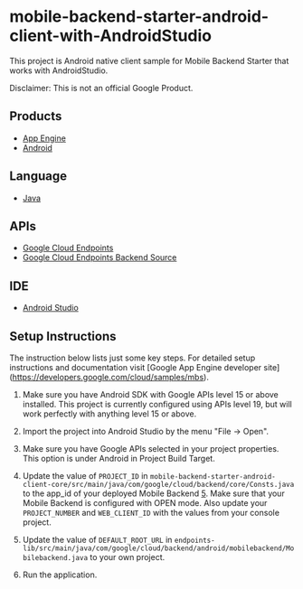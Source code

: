 mobile-backend-starter-android-client-with-AndroidStudio
=====================================

This project is Android native client sample for Mobile Backend Starter
that works with AndroidStudio.

Disclaimer: This is not an official Google Product.

## Products
- [App Engine][1]
- [Android][2]

## Language
- [Java][3]

## APIs
- [Google Cloud Endpoints][4]
- [Google Cloud Endpoints Backend Source][5]

## IDE
- [Android Studio][6]

## Setup Instructions
The instruction below lists just some key steps.
For detailed setup instructions and documentation visit [Google App Engine developer site] (https://developers.google.com/cloud/samples/mbs).

1. Make sure you have Android SDK with Google APIs level 15 or above installed. This project is currently configured using APIs level 19, but will work perfectly with anything level 15 or above.

2. Import the project into Android Studio by the menu "File -> Open".

3. Make sure you have Google APIs selected in your project properties. This option is under Android in Project Build Target.

4. Update the value of `PROJECT_ID` in
   `mobile-backend-starter-android-client-core/src/main/java/com/google/cloud/backend/core/Consts.java` to the app_id of your
   deployed Mobile Backend [5]. Make sure that your Mobile Backend is configured
   with OPEN mode. Also update your `PROJECT_NUMBER` and `WEB_CLIENT_ID` with the values from your console project.

5. Update the value of `DEFAULT_ROOT_URL` in
   `endpoints-lib/src/main/java/com/google/cloud/backend/android/mobilebackend/Mobilebackend.java` to your own project.

6. Run the application.

[1]: https://developers.google.com/appengine
[2]: http://developer.android.com/index.html
[3]: http://java.com/en/
[4]: https://developers.google.com/appengine/docs/java/endpoints/
[5]: https://github.com/GoogleCloudPlatform/solutions-mobile-backend-starter-java
[6]: http://developer.android.com/sdk/installing/studio.html

